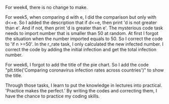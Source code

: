 For week4, there is no change to make.

For week5, when comparing d with e, I did the comparison but only with d<=e. So I added the description that if d<=e, then print 'd is not greater than e'. And if not, then print 'd is greater than e'. The mysterious code task needs to import number that is smaller than 50 at random. At first I forgot the situation when the number imported equals to 50. So I correct the code to 'if n >=50'. In the r_rate task, I only calculated the new infected number. I correct the code by adding the initial infection and get the total infection number.

For week6, I forgot to add the title of the pie chart. So I add the code "plt.title('Comparing coronavirus infection rates across countries')" to show the title.

Through those tasks, I learn to put the knowledge in lectures into practical. 'Practice makes the perfect.' By writing the codes and correcting them, I have the chance to practice my coding skills.
